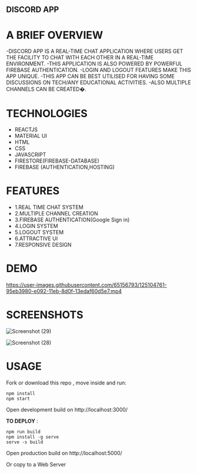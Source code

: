 ## DISCORD APP 

# A BRIEF OVERVIEW


-DISCORD APP IS A REAL-TIME CHAT APPLICATION WHERE USERS GET THE FACILITY TO CHAT WITH EACH OTHER IN A REAL-TIME ENVIRONMENT.
-THIS APPLICATION IS ALSO POWERED BY POWERFUL FIREBASE AUTHENTICATION. 
-LOGIN AND LOGOUT FEATURES MAKE THIS APP UNIQUE.
-THIS APP CAN BE BEST UTILISED FOR HAVING SOME DISCUSSIONS ON TECH/ANY EDUCATIONAL ACTIVITIES.
-ALSO MULTIPLE CHANNELS CAN BE CREATED�.


# TECHNOLOGIES  
- REACTJS
- MATERIAL UI 
- HTML
- CSS
- JAVASCRIPT
- FIRESTORE(FIREBASE-DATABASE)
- FIREBASE (AUTHENTICATION,HOSTING)

# FEATURES
- 1.REAL TIME CHAT SYSTEM
- 2.MULTIPLE CHANNEL CREATION
- 3.FIREBASE AUTHENTICATION(Google Sign in)
- 4.LOGIN SYSTEM
- 5.LOGOUT SYSTEM
- 6.ATTRACTIVE UI
- 7.RESPONSIVE DESIGN

# DEMO   
 


https://user-images.githubusercontent.com/65156793/125104761-95eb3980-e092-11eb-8d0f-13edaf60d5e7.mp4



# SCREENSHOTS



![Screenshot (29)](https://user-images.githubusercontent.com/65156793/125104133-e746f900-e091-11eb-990c-43a87fa7ae76.png)



![Screenshot (28)](https://user-images.githubusercontent.com/65156793/125104141-e910bc80-e091-11eb-9c9e-3be92d14bd0b.png)



# USAGE 
Fork or download this repo , move inside and run:

```
npm install
npm start
```
Open development build on http://localhost:3000/

**TO DEPLOY** :
```
npm run build
npm install -g serve
serve -s build
```
Open production build on http://localhost:5000/

Or copy to a Web Server

